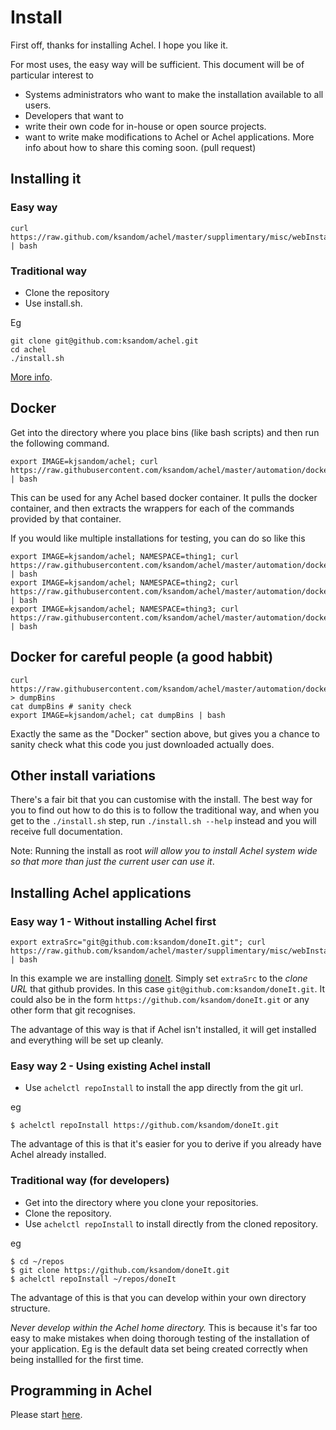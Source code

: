 # Install

First off, thanks for installing Achel. I hope you like it.

For most uses, the easy way will be sufficient. This document will be of particular interest to

* Systems administrators who want to make the installation available to all users.
* Developers that want to
 * write their own code for in-house or open source projects.
 * want to write make modifications to Achel or Achel applications. More info about how to share this coming soon. (pull request)

## Installing it

### Easy way

    curl https://raw.github.com/ksandom/achel/master/supplimentary/misc/webInstall | bash

### Traditional way

* Clone the repository
* Use install.sh.

Eg

    git clone git@github.com:ksandom/achel.git
    cd achel
    ./install.sh

[More info](/ksandom/achel/blob/docs/install.md).

## Docker

Get into the directory where you place bins (like bash scripts) and then run the following command.

    export IMAGE=kjsandom/achel; curl https://raw.githubusercontent.com/ksandom/achel/master/automation/dockerExternal/dumpBins | bash

This can be used for any Achel based docker container. It pulls the docker container, and then extracts the wrappers for each of the commands provided by that container.

If you would like multiple installations for testing, you can do so like this

    export IMAGE=kjsandom/achel; NAMESPACE=thing1; curl https://raw.githubusercontent.com/ksandom/achel/master/automation/dockerExternal/dumpBins | bash
    export IMAGE=kjsandom/achel; NAMESPACE=thing2; curl https://raw.githubusercontent.com/ksandom/achel/master/automation/dockerExternal/dumpBins | bash
    export IMAGE=kjsandom/achel; NAMESPACE=thing3; curl https://raw.githubusercontent.com/ksandom/achel/master/automation/dockerExternal/dumpBins | bash

## Docker for careful people (a good habbit)

    curl https://raw.githubusercontent.com/ksandom/achel/master/automation/dockerExternal/dumpBins > dumpBins
    cat dumpBins # sanity check
    export IMAGE=kjsandom/achel; cat dumpBins | bash

Exactly the same as the "Docker" section above, but gives you a chance to sanity check what this code you just downloaded actually does.

## Other install variations

There's a fair bit that you can customise with the install. The best way for you to find out how to do this is to follow the traditional way, and when you get to the `./install.sh` step, run `./install.sh --help` instead and you will receive full documentation.

Note: Running the install as root *will allow you to install Achel system wide so that more than just the current user can use it*.

## Installing Achel applications

### Easy way 1 - Without installing Achel first

    export extraSrc="git@github.com:ksandom/doneIt.git"; curl https://raw.github.com/ksandom/achel/master/supplimentary/misc/webInstall | bash

In this example we are installing [doneIt](https://github.com/ksandom/doneIt). Simply set `extraSrc` to the *clone URL* that github provides. In this case `git@github.com:ksandom/doneIt.git`. It could also be in the form `https://github.com/ksandom/doneIt.git` or any other form that git recognises.

The advantage of this way is that if Achel isn't installed, it will get installed and everything will be set up cleanly.

### Easy way 2 - Using existing Achel install

* Use `achelctl repoInstall` to install the app directly from the git url.

eg

    $ achelctl repoInstall https://github.com/ksandom/doneIt.git

The advantage of this is that it's easier for you to derive if you already have Achel already installed.

### Traditional way (for developers)

* Get into the directory where you clone your repositories.
* Clone the repository.
* Use `achelctl repoInstall` to install directly from the cloned repository.

eg

    $ cd ~/repos
    $ git clone https://github.com/ksandom/doneIt.git
    $ achelctl repoInstall ~/repos/doneIt

The advantage of this is that you can develop within your own directory structure.

*Never develop within the Achel home directory.* This is because it's far too easy to make mistakes when doing thorough testing of the installation of your application. Eg is the default data set being created correctly when being installled for the first time.

## Programming in Achel

Please start [here](https://github.com/ksandom/achel/tree/master/docs/programming).
